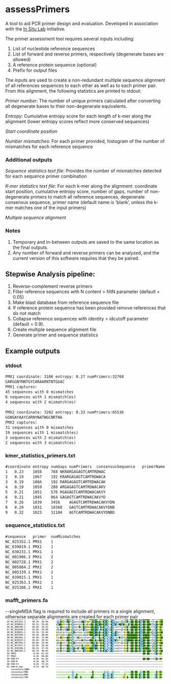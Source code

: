 # assessPrimers
A tool to aid PCR primer design and evaluation. Developed in association with the [In Situ Lab](https://insitulabs.org/) initiative.

The primer assessment tool requires several inputs including:
1) List of nucleotide reference sequences
2) List of forward and reverse primers, respectively (degenerate bases are allowed)
3) A reference protein sequence (optional)
4) Prefix for output files

The inputs are used to create a non-redundant multiple sequence alignment of all references sequences to each other as well as to each primer pair. From this alignment, the following statistics are printed to stdout:

*Primer number*: The number of unique primers calculated after converting all degenerate bases to their non-degenerate equivalents.

*Entropy*: Cumulative entropy score for each length of k-mer along the alignment (lower entropy scores reflect more conserved sequences)

*Start coordinate position*

*Number mismatches*: For each primer provided, histogram of the number of mismatches for each reference sequence

### Additional outputs

*Sequence statistics text file*: Provides the number of mismatches detected for each sequence primer combination

*K-mer statistics text file*: For each k-mer along the alignment: coordinate start position, cumulative entropy score, number of gaps, number of non-degenerate primers to match all reference sequences, degenerate consensus sequence, primer name (default name is ‘blank’, unless the k-mer matches one of the input primers)

*Multiple sequence alignment*


### Notes
1) Temporary and in-between outputs are saved to the same location as the final outputs. 
2) Any number of forward and reverse primers can be analyzed, and the current version of this software requires that they be paired.

## Stepwise Analysis pipeline:
1) Reverse-complement reverse primers
2) Filter reference sequences with N content > filtN parameter (default = 0.05)
3) Make blast database from reference sequence file
4) If reference protein sequence has been provided remove references that do not match
5) Collapse reference sequences with identity > idcutoff parameter (default = 0.9).
6) Create multiple sequence alignment file
7) Generate primer and sequence statistics

## Example outputs
### stdout
```
PMX1 coordinate: 3106 entropy: 0.27 numPrimers:32768 GARGGNYNNTGYCARAARNTNTGGAC
PMX1 captures:
45 sequences with 0 mismatches
6 sequences with 1 mismatch(es)
4 sequences with 2 mismatch(es)

PMX2 coordinate: 3202 entropy: 0.33 numPrimers:65536 GGNGAYAAYCARNYNATWGCNRTNA
PMX2 captures:
31 sequences with 0 mismatches
19 sequences with 1 mismatch(es)
3 sequences with 2 mismatch(es)
2 sequences with 3 mismatch(es)
```
### kmer_statistics_primers.txt
```
#coordinate	entropy	numGaps	numPrimers	consensusSequence	primerName
1	0.23	1058	768	NKRARGAGAGTCAMTRDWAC
2	0.19	1067	192	KRARGAGAGTCAMTRDWACA
3	0.19	1066	192	RARGAGAGTCAMTRDWACAK
4	0.19	1059	288	ARGAGAGTCAMTRDWACAKV
5	0.21	1051	576	RGAGAGTCAMTRDWACAKVY
6	0.21	1045	864	GAGAGTCAMTRDWACAKVYD
7	0.26	1039	3456	AGAGTCAMTRDWACAKVYDN
8	0.29	1031	10368	GAGTCAMTRDWACAKVYDNB
9	0.32	1023	31104	AGTCAMTRDWACAKVYDNBD
```
### sequence_statistics.txt
```
#sequence	primer	numMismatches
NC_025352.1	PMX1	1
NC_039019.1	PMX1	1
NC_030231.1	PMX1	1
NC_001906.3	PMX1	2
NC_002728.1	PMX1	2
NC_005084.2	PMX1	2
NC_005339.1	PMX1	2
NC_039015.1	PMX1	1
NC_025363.1	PMX1	1
NC_025386.1	PMX1	1
```
### mafft_primers.fa
--singleMSA flag is required to include all primers in a single alignment, otherwise separate alignments are created for each primer pair
![Example_alignmant_with_ebi_mViewtool](Example_alignmant_with_ebi_mViewtool.png)
